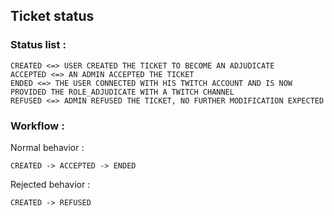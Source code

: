 ## Ticket status
### Status list :
```
CREATED <=> USER CREATED THE TICKET TO BECOME AN ADJUDICATE
ACCEPTED <=> AN ADMIN ACCEPTED THE TICKET
ENDED <=> THE USER CONNECTED WITH HIS TWITCH ACCOUNT AND IS NOW PROVIDED THE ROLE_ADJUDICATE WITH A TWITCH CHANNEL
REFUSED <=> ADMIN REFUSED THE TICKET, NO FURTHER MODIFICATION EXPECTED
```
### Workflow :
Normal behavior :
```
CREATED -> ACCEPTED -> ENDED
```
Rejected behavior :
```
CREATED -> REFUSED
```
